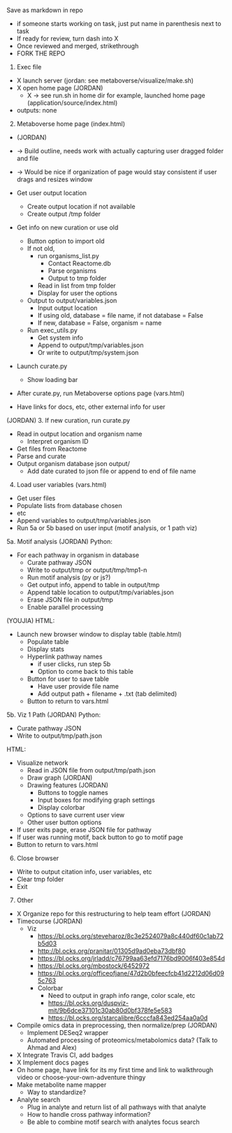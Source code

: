 Save as markdown in repo
- if someone starts working on task, just put name in parenthesis next to task
- If ready for review, turn dash into X
- Once reviewed and merged, strikethrough
- FORK THE REPO



1. Exec file
- X launch server (jordan: see metaboverse/visualize/make.sh)
- X open home page
	(JORDAN)
	- X -> see run.sh in home dir for example, launched home page (application/source/index.html)
- outputs: none

2. Metaboverse home page (index.html)
- (JORDAN)
 - -> Build outline, needs work with actually capturing user dragged folder and file
 - -> Would be nice if organization of page would stay consistent if user drags and resizes window

- Get user output location
	- Create output location if not available
	- Create output /tmp folder

- Get info on new curation or use old
	- Button option to import old
	- If not old,
		- run organisms_list.py
			- Contact Reactome.db
			- Parse organisms
			- Output to tmp folder
		- Read in list from tmp folder
		- Display for user the options	  
	- Output to output/variables.json
		- Input output location
		- If using old, database = file name, if not database = False
		- If new, database = False, organism = name
	- Run exec_utils.py
		- Get system info
		- Append to output/tmp/variables.json
		- Or write to output/tmp/system.json

- Launch curate.py
	- Show loading bar

- After curate.py, run Metaboverse options page (vars.html)
- Have links for docs, etc, other external info for user


(JORDAN)
3. If new curation, run curate.py
- Read in output location and organism name
	- Interpret organism ID
- Get files from Reactome
- Parse and curate
- Output organism database json output/
	- Add date curated to json file or append to end of file name

4. Load user variables (vars.html)
- Get user files
- Populate lists from database chosen
- etc
- Append variables to output/tmp/variables.json
- Run 5a or 5b based on user input (motif analysis, or 1 path viz)

5a. Motif analysis
(JORDAN)
Python:
- For each pathway in organism in database
	- Curate pathway JSON
	- Write to output/tmp or output/tmp/tmp1-n
	- Run motif analysis (py or js?)
	- Get output info, append to table in output/tmp
	- Append table location to output/tmp/variables.json
	- Erase JSON file in output/tmp
	- Enable parallel processing

(YOUJIA)
HTML:
- Launch new browser window to display table (table.html)
	- Populate table
	- Display stats
	- Hyperlink pathway names
		- if user clicks, run step 5b
		- Option to come back to this table
	- Button for user to save table
		- Have user provide file name
		- Add output path + filename + .txt (tab delimited)
	- Button to return to vars.html

5b. Viz 1 Path
(JORDAN)
Python:
- Curate pathway JSON
- Write to output/tmp/path.json

HTML:
- Visualize network
	- Read in JSON file from output/tmp/path.json
	- Draw graph (JORDAN)
	- Drawing features (JORDAN)
		- Buttons to toggle names
		- Input boxes for modifying graph settings
		- Display colorbar
	- Options to save current user view
	- Other user button options
- If user exits page, erase JSON file for pathway
- If user was running motif, back button to go to motif page
- Button to return to vars.html

6. Close browser
- Write to output citation info, user variables, etc
- Clear tmp folder
- Exit




7. Other
- X Organize repo for this restructuring to help team effort (JORDAN)
- Timecourse (JORDAN)
	- Viz
		- https://bl.ocks.org/steveharoz/8c3e2524079a8c440df60c1ab72b5d03
		- http://bl.ocks.org/pranitar/01305d9ad0eba73dbf80
		- https://bl.ocks.org/jrladd/c76799aa63efd7176bd9006f403e854d
		- https://bl.ocks.org/mbostock/6452972
		- https://bl.ocks.org/officeofjane/47d2b0bfeecfcb41d2212d06d095c763
		- Colorbar
			- Need to output in graph info range, color scale, etc
			- https://bl.ocks.org/duspviz-mit/9b6dce37101c30ab80d0bf378fe5e583
			- https://bl.ocks.org/starcalibre/6cccfa843ed254aa0a0d
- Compile omics data in preprocessing, then normalize/prep (JORDAN)
	- Implement DESeq2 wrapper
	- Automated processing of proteomics/metabolomics data? (Talk to Ahmad and Alex)
- X Integrate Travis CI, add badges
- X Implement docs pages
- On home page, have link for its my first time and link to walkthrough video or choose-your-own-adventure thingy
- Make metabolite name mapper
	- Way to standardize?
- Analyte search
	- Plug in analyte and return list of all pathways with that analyte
	- How to handle cross pathway information?
	- Be able to combine motif search with analytes focus search

